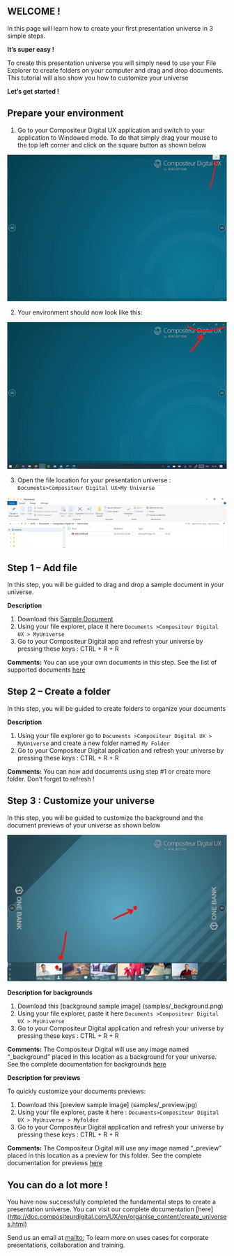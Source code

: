 ## WELCOME !
In this page will learn how to create your first presentation universe in 3 simple steps.

**It’s super easy !**

To create this presentation universe you will simply need to use your File Explorer to create folders on your computer and drag and drop documents. This tutorial will also show you how to customize your universe

**Let’s get started !**

## Prepare your environment

1. Go to your Compositeur Digital UX application and switch to your application to Windowed mode. To do that simply drag your mouse to the top left corner and click on the square button as shown below

![windowed](img/windowed.jpg)



2. Your environment should now look like this:

![windowed2](img/windowed2.jpg)



3. Open the file location for your presentation universe : `Documents>Compositeur Digital UX>My Universe`

![filelocation1](img/filelocation1.jpg)


## Step 1 – Add file

In this step, you will be guided to drag and drop a sample document in your universe. 

**Description** 
1.	Download this [Sample Document](samples/DocumentPDF.pdf) 
2.	Using your file explorer, place it here `Documents >Compositeur Digital UX > MyUniverse`
3.  Go to your Compositeur Digital app and refresh your universe by pressing these keys : CTRL + R + R 

**Comments:** You can use your own documents in this step. See the list of supported documents [here](http://doc.compositeurdigital.com/UX/en/organise_content/supported_content/) 



## Step 2 – Create a folder

In this step, you will be guided to create folders to organize your documents 

**Description** 
1.	Using your file explorer go to `Documents >Compositeur Digital UX > MyUniverse` and create a new folder named `My Folder`
2.	Go to your Compositeur Digital application and refresh your universe by pressing these keys : CTRL + R + R 

**Comments:** You can now add documents using step #1 or create more folder. Don’t forget to refresh ! 



## Step 3 :  Customize your universe

In this step, you will be guided to customize the background and the document previews of your universe as shown below

![customize](img/customize.jpg)


**Description for backgrounds** 

1.	Download this [background sample image] (samples/\_background.png)
2.	Using your file explorer, paste it here `Documents >Compositeur Digital UX > MyUniverse`
3.	Go to your Compositeur Digital application and refresh your universe by pressing these keys : CTRL + R + R 

**Comments:**  The Compositeur Digital will use any image named “_background” placed in this location as a background for your universe. See the complete documentation for backgrounds [here](http://doc.compositeurdigital.com/UX/en/organise_content/create_universes.html#background)


**Description for previews** 

To quickly customize your documents previews:

1.	Download this [preview sample image] (samples/\_preview.jpg)
2.	Using your file explorer, paste it here : `Documents>Compositeur Digital UX > MyUniverse > Myfolder`
3.	Go to your Compositeur Digital application and refresh your universe by pressing these keys : CTRL + R + R 

**Comments:** The Compositeur Digital will use any image named “_preview” placed in this location as a preview for this folder. See the complete documentation for previews [here](http://doc.compositeurdigital.com/UX/en/organise_content/create_universes.html#thumbnails)




## You can do a lot more ! ## 

You have now successfully completed the fundamental steps to create a presentation universe. You can visit our complete documentation [here] (http://doc.compositeurdigital.com/UX/en/organise_content/create_universes.html)

Send us an email at <mailto:> To learn more on uses cases for corporate presentations, collaboration and training.


